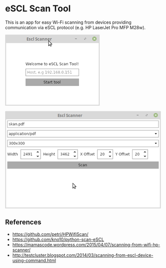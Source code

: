 # eSCL Scan Tool

This is an app for easy Wi-Fi scanning from devices providing communication via eSCL protocol (e.g. HP LaserJet Pro MFP M28w).

![](Images/Welcome_screen.png)

![](Images/Scanning.png)

## References

- https://github.com/petrj/HPWifiScan/
- https://github.com/kno10/python-scan-eSCL
- https://mamascode.wordpress.com/2015/04/07/scanning-from-wifi-hp-scanner/
- http://testcluster.blogspot.com/2014/03/scanning-from-escl-device-using-command.html
